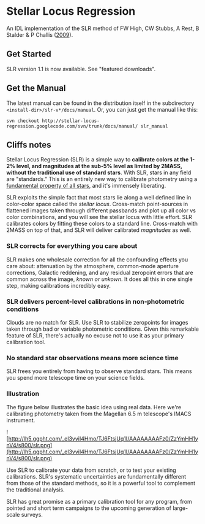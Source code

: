 # Stellar Locus Regression #

An IDL implementation of the SLR method of FW High, CW Stubbs, A Rest, B Stalder & P Challis ([2009](http://adsabs.harvard.edu/abs/2009AJ....138..110H)).

## Get Started ##

SLR version 1.1 is now available.  See "featured downloads".

## Get the Manual ##

The latest manual can be found in the distribution itself in the subdirectory `<install-dir>/slr-v*/docs/manual`.  Or, you can just get the manual like this:

```
svn checkout http://stellar-locus-regression.googlecode.com/svn/trunk/docs/manual/ slr_manual
```

## Cliffs notes ##

Stellar Locus Regression (SLR) is a simple way to **calibrate colors at the 1-2% level, and magnitudes at the sub-5% level as limited by 2MASS, without the traditional use of standard stars**.  With SLR, stars in any field are "standards."  This is an entirely new way to calibrate photometry using a [fundamental property of all stars](http://en.wikipedia.org/wiki/Color-color_diagram), and it's immensely liberating.

SLR exploits the simple fact that most stars lie along a well defined line in color-color space called the _stellar locus_.  Cross-match point-sources in flattened images taken through different passbands and plot up all color vs color combinations, and you will see the stellar locus with little effort.  SLR calibrates colors by fitting these colors to a standard line.  Cross-match with 2MASS on top of that, and SLR will deliver calibrated _magnitudes_ as well.

### SLR corrects for everything you care about ###

SLR makes one wholesale correction for all the confounding effects you care about: attenuation by the atmosphere, common-mode aperture corrections, Galactic reddening, and any residual zeropoint errors that are common across the image, _known or unkown_.  It does all this in one single step, making calibrations incredibly easy.

### SLR delivers percent-level calibrations in non-photometric conditions ###

Clouds are no match for SLR.  Use SLR to stabilize zeropoints for images taken through bad or variable photometric conditions.  Given this remarkable feature of SLR, there's actually no excuse not to use it as your primary calibration tool.

### No standard star observations means more science time ###

SLR frees you entirely from having to observe standard stars.  This means you spend more telescope time on your science fields.

### Illustration ###

The figure below illustrates the basic idea using real data.  Here we're calibrating photometry taken from the Magellan 6.5 m telescope's IMACS instrument.

![http://lh5.ggpht.com/_el3vviI4Hmo/TJ6FtsjUq1I/AAAAAAAAFz0/ZzYmHH1ynV4/s800/slr.png](http://lh5.ggpht.com/_el3vviI4Hmo/TJ6FtsjUq1I/AAAAAAAAFz0/ZzYmHH1ynV4/s800/slr.png)

Use SLR to calibrate your data from scratch, or to test your existing calibrations.  SLR's systematic uncertainties are fundamentally different from those of the standard methods, so it is a powerful tool to complement the traditional analysis.

SLR has great promise as a primary calibration tool for any program, from pointed and short term campaigns to the upcoming generation of large-scale surveys.
